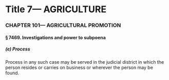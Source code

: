 
# Title 7— AGRICULTURE
### CHAPTER 101— AGRICULTURAL PROMOTION
#### § 7469. Investigations and power to subpoena
##### (e) Process

Process in any such case may be served in the judicial district in which the person resides or carries on business or wherever the person may be found.

